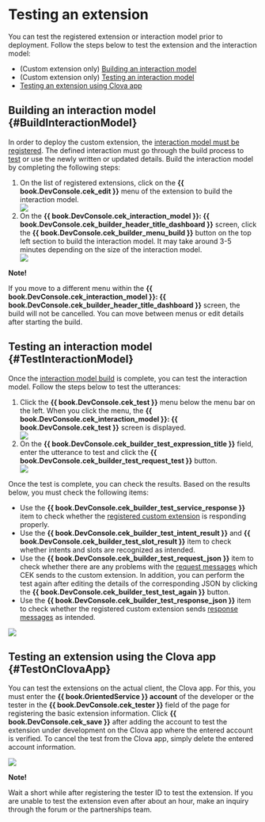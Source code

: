 ﻿# Testing an extension
You can test the registered extension or interaction model prior to deployment. Follow the steps below to test the extension and the interaction model:

* (Custom extension only) [Building an interaction model](#BuildInteractionModel)
* (Custom extension only) [Testing an interaction model](#TestInteractionModel)
* [Testing an extension using Clova app](#TestOnClovaApp)

## Building an interaction model {#BuildInteractionModel}

In order to deploy the custom extension, the [interaction model must be registered](/DevConsole/Guides/CEK/Register_Interaction_Model.md). The defined interaction must go through the build process to [test](#TestInteractionModel) or use the newly written or updated details. Build the interaction model by completing the following steps:

<ol>
  <li>On the list of registered extensions, click on the <strong>{{ book.DevConsole.cek_edit }}</strong> menu of the extension to build the interaction model.</li>
  <img src="/DevConsole/Resources/Images/DevConsole-Interaction_Model_Menu.png" />
  <li>On the <strong>{{ book.DevConsole.cek_interaction_model }}: {{ book.DevConsole.cek_builder_header_title_dashboard }}</strong> screen, click the <strong>{{ book.DevConsole.cek_builder_menu_build }}</strong> button on the top left section to build the interaction model. It may take around 3-5 minutes depending on the size of the interaction model.</li>
  <img src="/DevConsole/Resources/Images/DevConsole-Build_Interaction_Model.png" />
</ol>

<div class="note">
  <p><strong>Note!</strong></p>
  <p>If you move to a different menu within the <strong>{{ book.DevConsole.cek_interaction_model }}: {{ book.DevConsole.cek_builder_header_title_dashboard }}</strong> screen, the build will not be cancelled. You can move between menus or edit details after starting the build.</p>
</div>

## Testing an interaction model {#TestInteractionModel}

Once the [interaction model build](#BuildInteractionModel) is complete, you can test the interaction model. Follow the steps below to test the utterances:

<ol>
  <li>Click the <strong>{{ book.DevConsole.cek_test }}</strong> menu below the menu bar on the left. When you click the menu, the <strong>{{ book.DevConsole.cek_interaction_model }}: {{ book.DevConsole.cek_test }}</strong> screen is displayed.</li>
  <img src="/DevConsole/Resources/Images/DevConsole-Test_Menu.png" />
  <li>On the <strong>{{ book.DevConsole.cek_builder_test_expression_title }}</strong> field, enter the utterance to test and click the <strong>{{ book.DevConsole.cek_builder_test_request_test }}</strong> button.</li>
  <img src="/DevConsole/Resources/Images/DevConsole-Test_Utterance_Example.png" />
</ol>

Once the test is complete, you can check the results. Based on the results below, you must check the following items:

* Use the **{{ book.DevConsole.cek_builder_test_service_response }}** item to check whether the [registered custom extension](/DevConsole/Guides/CEK/Register_Extension.md) is responding properly.
* Use the **{{ book.DevConsole.cek_builder_test_intent_result }}** and **{{ book.DevConsole.cek_builder_test_slot_result }}** item to check whether intents and slots are recognized as intended.
* Use the **{{ book.DevConsole.cek_builder_test_request_json }}** item to check whether there are any problems with the [request messages](/CEK/References/CEK_API.md#CustomExtRequestMessage) which CEK sends to the custom extension. In addition, you can perform the test again after editing the details of the corresponding JSON by clicking the **{{ book.DevConsole.cek_builder_test_test_again }}** button.
* Use the **{{ book.DevConsole.cek_builder_test_response_json }}** item to check whether the registered custom extension sends [response messages](/CEK/References/CEK_API.md#CustomExtResponseMessage) as intended.

![](/DevConsole/Resources/Images/DevConsole-Test_Result.png)

## Testing an extension using the Clova app {#TestOnClovaApp}

You can test the extensions on the actual client, the Clova app. For this, you must enter the <strong>{{ book.OrientedService }} account</strong> of the developer or the tester in the **{{ book.DevConsole.cek_tester }}** field of the page for registering the basic extension information. Click **{{ book.DevConsole.cek_save }}** after adding the account to test the extension under development on the Clova app where the entered account is verified. To cancel the test from the Clova app, simply delete the entered account information.

![](/DevConsole/Resources/Images/DevConsole-Add_Tester_ID.png)

<div class="note">
  <p><strong>Note!</strong></p>
  <p>Wait a short while after registering the tester ID to test the extension. If you are unable to test the extension even after about an hour, make an inquiry through the forum or the partnerships team.</p>
</div>
